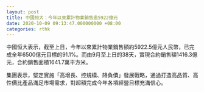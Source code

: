 ```yaml
---
layout: post
title: 中國恒大：今年以來累計物業銷售逾5922億元
date: 2020-10-09 09:13:47.000000000 +08:00
categories: rthk
---
```


中國恒大表示，截至上日，今年以來累計物業銷售額約5922.5億元人民幣，已完成全年6500億元目標的91.1%。而由9月至上日的38天，實現合約銷售額1416.3億元，合約銷售面積1641.7萬平方米。

集團表示，堅定實施「高增長、控規模、降負債」發展戰略，通過打造高品質、高性價比產品滿足市場需求，對超額完成今年各項經營目標充滿信心。
